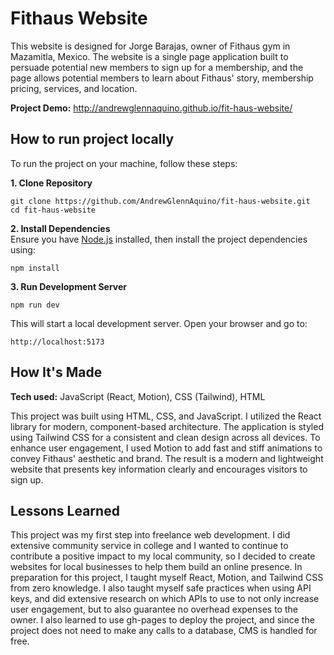 # Fithaus Website
This website is designed for Jorge Barajas, owner of Fithaus gym in Mazamitla, Mexico. The website is a single page application built to persuade potential new members to sign up for a membership, and the page allows potential members to learn about Fithaus' story, membership pricing, services, and location.

**Project Demo:** http://andrewglennaquino.github.io/fit-haus-website/

## How to run project locally
To run the project on your machine, follow these steps:

**1. Clone Repository**
```
git clone https://github.com/AndrewGlennAquino/fit-haus-website.git
cd fit-haus-website
```

**2. Install Dependencies** <br/>
Ensure you have [Node.js](https://nodejs.org/) installed, then install the project dependencies using:
```
npm install
```

**3. Run Development Server**
```
npm run dev
```
This will start a local development server. Open your browser and go to:
```
http://localhost:5173
```

## How It's Made
**Tech used:** JavaScript (React, Motion), CSS (Tailwind), HTML

This project was built using HTML, CSS, and JavaScript. I utilized the React library for modern, component-based architecture. The application is styled using Tailwind CSS for a consistent and clean design across all devices. To enhance user engagement, I used Motion to add fast and stiff animations to convey Fithaus' aesthetic and brand. The result is a modern and lightweight website that presents key information clearly and encourages visitors to sign up.

## Lessons Learned
This project was my first step into freelance web development. I did extensive community service in college and I wanted to continue to contribute a positive impact to my local community, so I decided to create websites for local businesses to help them build an online presence. In preparation for this project, I taught myself React, Motion, and Tailwind CSS from zero knowledge. I also taught myself safe practices when using API keys, and did extensive research on which APIs to use to not only increase user engagement, but to also guarantee no overhead expenses to the owner. I also learned to use gh-pages to deploy the project, and since the project does not need to make any calls to a database, CMS is handled for free.
